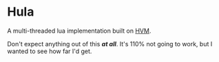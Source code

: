 # Hula

A multi-threaded lua implementation built on [HVM].

Don't expect anything out of this **_at all_**. It's 110% not going to work, but I wanted to see
how far I'd get.

[HVM]: https://github.com/HigherOrderCO/HVM/
